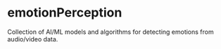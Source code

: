 # emotionPerception
Collection of AI/ML models and algorithms for detecting emotions from audio/video data.
